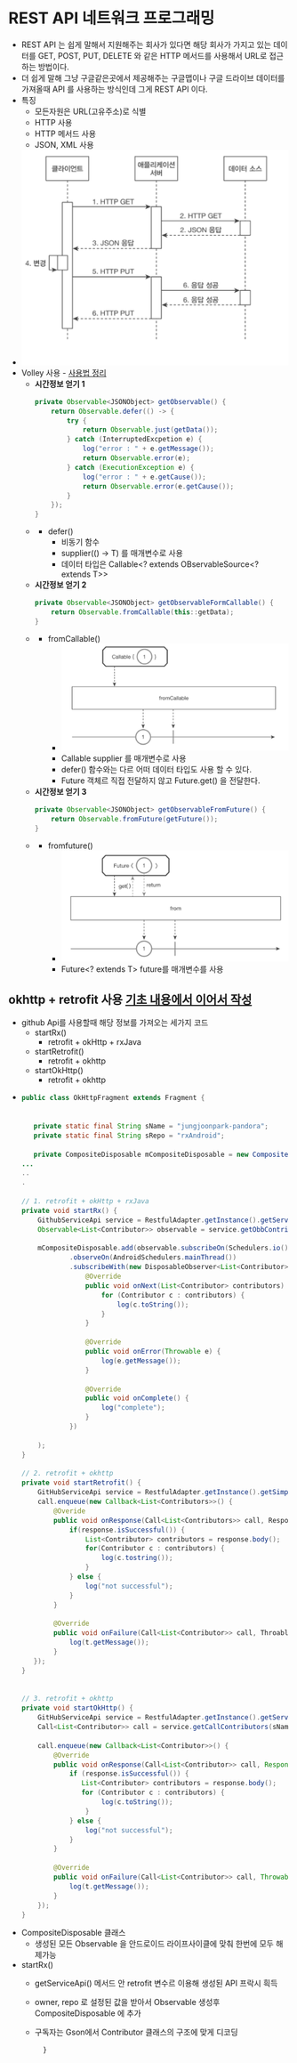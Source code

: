 REST API 네트워크 프로그래밍
===
* REST API 는 쉽게 말해서 지원해주는 회사가 있다면 해당 회사가 가지고 있는 데이터를 GET, POST, PUT, DELETE 와 같은 HTTP 메서드를 사용해서 URL로 접근하는 방법이다.
* 더 쉽게 말해 그냥 구글같은곳에서 제공해주는 구글맵이나 구글 드라이브 데이터를 가져올때 API 를 사용하는 방식인데 그게 REST API 이다.
* 특징
  * 모든자원은 URL(고유주소)로 식별
  * HTTP 사용
  * HTTP 메서드 사용
  * JSON, XML 사용
* ![](img/restapi.png)
* Volley 사용 - [사용법 정리](https://github.com/sdk0213/Knowledge-Storage/blob/master/Library/Volley.md)
  * **시간정보 얻기 1**
    ```java
    private Observable<JSONObject> getObservable() {
        return Observable.defer(() -> {
            try {
                return Observable.just(getData());
            } catch (InterruptedExcpetion e) {
                log("error : " + e.getMessage());
                return Observable.error(e);
            } catch (ExecutionException e) {
                log("error : " + e.getCause());
                return Observable.error(e.getCause());
            }
        });
    }
  *    
    * defer()
      * 비동기 함수
      * supplier(() -> T) 를 매개변수로 사용
      * 데이터 타입은 Callable<? extends OBservableSource<? extends T>>
  * **시간정보 얻기 2**
    ```java
    private Observable<JSONObject> getObservableFormCallable() {
        return Observable.fromCallable(this::getData);
    }
  * 
    * fromCallable()
      * ![](img/fromcallable.png)
      * Callable<? extends ?> supplier 를 매개변수로 사용
      * defer() 함수와는 다르 어떠 데이터 타입도 사용 할 수 있다.
      * Future 객체르 직접 전달하지 않고 Future.get() 을 전달한다.
  * **시간정보 얻기 3**
    ```java
    private Observable<JSONObject> getObservableFromFuture() {
        return Observable.fromFuture(getFuture());
    }
  * 
    * fromfuture()
      * ![](img/fromfuture.png)
      * Future<? extends T> future를 매개변수를 사용

okhttp + retrofit 사용 [기초 내용에서 이어서 작성](https://github.com/sdk0213/Knowledge-Storage/blob/master/Library/Retrofit.md)
---
* github Api를 사용할때 해당 정보를 가져오는 세가지 코드
  * startRx()
    * retrofit + okHttp + rxJava
  * startRetrofit()
    * retrofit + okhttp
  * startOkHttp()
    * retrofit + okhttp
* ```java
  public class OkHttpFragment extends Fragment {
     
     
     private static final String sName = "jungjoonpark-pandora";
     private static final String sRepo = "rxAndroid";
     
     private CompositeDisposable mCompositeDisposable = new CompositeDisposable();
  ...
  ..
  .

  // 1. retrofit + okHttp + rxJava
  private void startRx() {
      GithubServiceApi service = RestfulAdapter.getInstance().getServiceApi();
      Observable<List<Contributor>> observable = service.getObbContributors(sName, sRepo);
 
      mCompositeDisposable.add(observable.subscribeOn(Schedulers.io())
              .observeOn(AndroidSchedulers.mainThread())
              .subscribeWith(new DisposableObserver<List<Contributor>>() {
                  @Override
                  public void onNext(List<Contributor> contributors) {
                      for (Contributor c : contributors) {
                          log(c.toString());
                      }
                  }

                  @Override
                  public void onError(Throwable e) {
                      log(e.getMessage());
                  }

                  @Override
                  public void onComplete() {
                      log("complete");
                  }
              })

      );
  }
  
  // 2. retrofit + okhttp
  private void startRetrofit() {
      GitHubServiceApi service = RestfulAdapter.getInstance().getSimpleApi();
      call.enqueue(new Callback<List<Contributors>>() {
          @Overide
          public void onResponse(Call<List<Contributors>> call, Respons<List<Contributor>> reponse) {
              if(response.isSuccessful()) {
                  List<Contributor> contributors = response.body();
                  for(Contributor c : contributors) {
                      log(c.tostring());
                  }
              } else {
                  log("not successful");
              }       
          }
 
          @Override
          public void onFailure(Call<List<Contributor>> call, Throable t) {
              log(t.getMessage());
          }
     });
  }
  
  
  // 3. retrofit + okhttp
  private void startOkHttp() {
      GitHubServiceApi service = RestfulAdapter.getInstance().getServiceApi();
      Call<List<Contributor>> call = service.getCallContributors(sName, sRepo);

      call.enqueue(new Callback<List<Contributor>>() {
          @Override
          public void onResponse(Call<List<Contributor>> call, Response<List<Contributor>> response) {
              if (response.isSuccessful()) {
                 List<Contributor> contributors = response.body();
                 for (Contributor c : contributors) {
                      log(c.toString());
                  }
              } else {
                  log("not successful");
              }
          }

          @Override
          public void onFailure(Call<List<Contributor>> call, Throwable t) {
              log(t.getMessage());
          }
      });
  }
* CompositeDisposable 클래스
  * 생성된 모든 Observable 을 안드로이드 라이프사이클에 맞춰 한번에 모두 해제가능
* startRx()
  * getServiceApi() 메서드 안 retrofit 변수르 이용해 생성된 API 프락시 흭득
  * owner, repo 로 설정된 값을 받아서 Observable 생성후 CompositeDisposable 에 추가
  * 구독자는 Gson에서 Contributor 클래스의 구조에 맞게 디코딩
         
          }
